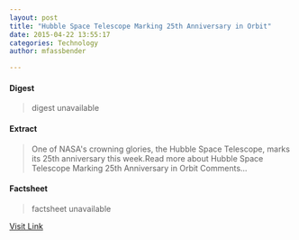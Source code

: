 ```yaml
---
layout: post
title: "Hubble Space Telescope Marking 25th Anniversary in Orbit"
date: 2015-04-22 13:55:17
categories: Technology
author: mfassbender

---
```



#### Digest
>digest unavailable

#### Extract
>One of NASA's crowning glories, the Hubble Space Telescope, marks its 25th anniversary this week.Read more about Hubble Space Telescope Marking 25th Anniversary in Orbit Comments...

#### Factsheet
>factsheet unavailable

[Visit Link](http://www.pddnet.com/news/2015/04/hubble-space-telescope-marking-25th-anniversary-orbit)


